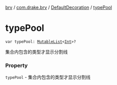 [brv](../../index.md) / [com.drake.brv](../index.md) / [DefaultDecoration](index.md) / [typePool](./type-pool.md)

# typePool

`var typePool: `[`MutableList`](https://kotlinlang.org/api/latest/jvm/stdlib/kotlin.collections/-mutable-list/index.html)`<`[`Int`](https://kotlinlang.org/api/latest/jvm/stdlib/kotlin/-int/index.html)`>?`

集合内包含的类型才显示分割线

### Property

`typePool` - 集合内包含的类型才显示分割线
